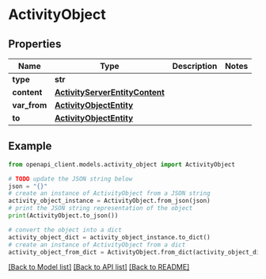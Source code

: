 # ActivityObject


## Properties

Name | Type | Description | Notes
------------ | ------------- | ------------- | -------------
**type** | **str** |  | 
**content** | [**ActivityServerEntityContent**](ActivityServerEntityContent.md) |  | 
**var_from** | [**ActivityObjectEntity**](ActivityObjectEntity.md) |  | 
**to** | [**ActivityObjectEntity**](ActivityObjectEntity.md) |  | 

## Example

```python
from openapi_client.models.activity_object import ActivityObject

# TODO update the JSON string below
json = "{}"
# create an instance of ActivityObject from a JSON string
activity_object_instance = ActivityObject.from_json(json)
# print the JSON string representation of the object
print(ActivityObject.to_json())

# convert the object into a dict
activity_object_dict = activity_object_instance.to_dict()
# create an instance of ActivityObject from a dict
activity_object_from_dict = ActivityObject.from_dict(activity_object_dict)
```
[[Back to Model list]](../README.md#documentation-for-models) [[Back to API list]](../README.md#documentation-for-api-endpoints) [[Back to README]](../README.md)



